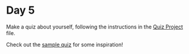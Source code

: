 # Day 5
Make a quiz about yourself, following the instructions in the [Quiz Project](QuizProject.md) file.

Check out the [sample quiz](https://codepen.io/jmaxwell/pen/yWNjoz) for some inspiration!